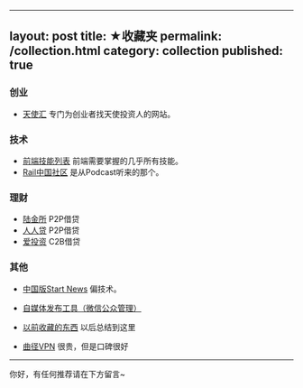 
---
layout: post
title: ★收藏夹
permalink: /collection.html
category: collection
published: true
---

### **创业**
- [天使汇](http://angelcrunch.com/)
专门为创业者找天使投资人的网站。

### **技术**
- [前端技能列表](https://github.com/dypsilon/frontend-dev-bookmarks)
前端需要掌握的几乎所有技能。
- [Rail中国社区](http://railscasts-china.com/)
是从Podcast听来的那个。

### **理财**
- [陆金所](http://www.lufax.com/)
P2P借贷
- [人人贷](http://www.renrendai.com/)
P2P借贷
- [爱投资](http://www.itouzi.com/)
C2B借贷

### **其他**
- [中国版Start News](http://news.dbanotes.net/)
偏技术。
- [自媒体发布工具（微信公众管理）](http://www.21wemedia.com/)

- [以前收藏的东西](http://tieba.baidu.com/p/626566079)
以后总结到这里

- [曲径VPN](https://getqujing.com/zh-CN)
很贵，但是口碑很好

---
你好，有任何推荐请在下方留言~

